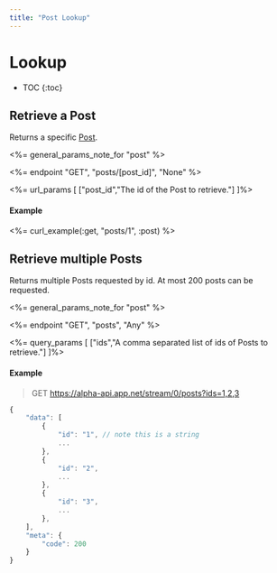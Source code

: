 ```yaml
---
title: "Post Lookup"
---
```


# Lookup

* TOC
{:toc}

## Retrieve a Post

Returns a specific [Post](/reference/resources/post/).

<%= general_params_note_for "post" %>

<%= endpoint "GET", "posts/[post_id]", "None" %>

<%= url_params [
    ["post_id","The id of the Post to retrieve."]
]%>

#### Example

<%= curl_example(:get, "posts/1", :post) %>

## Retrieve multiple Posts

Returns multiple Posts requested by id. At most 200 posts can be requested.

<%= general_params_note_for "post" %>

<%= endpoint "GET", "posts", "Any" %>

<%= query_params [
    ["ids","A comma separated list of ids of Posts to retrieve."]
]%>

#### Example

> GET https://alpha-api.app.net/stream/0/posts?ids=1,2,3

~~~ js
{
    "data": [
        {
            "id": "1", // note this is a string
            ...
        },
        {
            "id": "2",
            ...
        },
        {
            "id": "3",
            ...
        },
    ],
    "meta": {
        "code": 200
    }
}
~~~